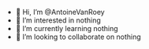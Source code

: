 - 👋 Hi, I’m @AntoineVanRoey
- 👀 I’m interested in nothing
- 🌱 I’m currently learning nothing
- 💞️ I’m looking to collaborate on nothing
